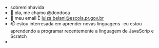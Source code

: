 - sobreminhavida
- 🌱 ola, me chamo @dondoca
- 💞️ meu email È luiza.belani@escola.pr.gov.br
- 📫 estou interresada em aprender novas linguagens
-eu estou aprendendo a programar recentemente a linguagem de JavaScrip e Scratch
-
